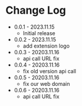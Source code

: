 # Change Log

- 0.0.1 - 2023.11.15
  - Initial release
- 0.0.2 - 2023.11.15
  - add extension logo
- 0.0.3 - 20203.11.16
  - api call URL fix
- 0.0.4 - 20203.11.16
  - fix old version api call
- 0.0.5 - 20203.11.16
  - fix our web domain
- 0.0.6 - 20203.11.16
  - api call URL fix
